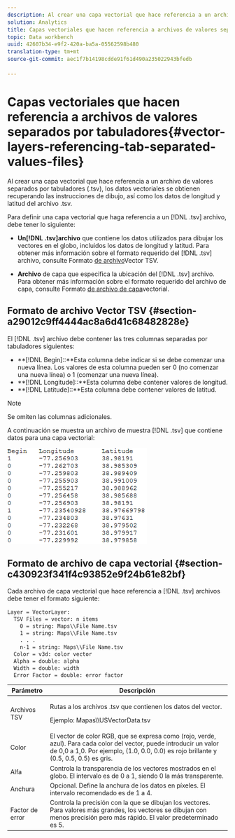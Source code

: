 ```yaml
---
description: Al crear una capa vectorial que hace referencia a un archivo de valores separados por tabuladores (.tsv), los datos vectoriales se obtienen recuperando las instrucciones de dibujo, así como los datos de longitud y latitud del archivo .tsv.
solution: Analytics
title: Capas vectoriales que hacen referencia a archivos de valores separados por tabuladores
topic: Data workbench
uuid: 42607b34-e9f2-420a-ba5a-05562598b480
translation-type: tm+mt
source-git-commit: aec1f7b14198cdde91f61d490a235022943bfedb

---
```



# Capas vectoriales que hacen referencia a archivos de valores separados por tabuladores{#vector-layers-referencing-tab-separated-values-files}

Al crear una capa vectorial que hace referencia a un archivo de valores separados por tabuladores (.tsv), los datos vectoriales se obtienen recuperando las instrucciones de dibujo, así como los datos de longitud y latitud del archivo .tsv.

Para definir una capa vectorial que haga referencia a un [!DNL .tsv] archivo, debe tener lo siguiente:

* **Un[!DNL .tsv]archivo** que contiene los datos utilizados para dibujar los vectores en el globo, incluidos los datos de longitud y latitud. Para obtener más información sobre el formato requerido del [!DNL .tsv] archivo, consulte Formato [de archivo](../../../../home/c-geo-oview/c-wk-img-lyrs/c-wk-vctr-lyrs/c-tab-sep-val-files.md#section-a29012c9ff4444ac8a6d41c68482828e)Vector TSV.

* **Archivo** de capa que especifica la ubicación del [!DNL .tsv] archivo. Para obtener más información sobre el formato requerido del archivo de capa, consulte Formato [de archivo de capa](../../../../home/c-geo-oview/c-wk-img-lyrs/c-wk-vctr-lyrs/c-tab-sep-val-files.md#section-c430923f341f4c93852e9f24b61e82bf)vectorial.

## Formato de archivo Vector TSV {#section-a29012c9ff4444ac8a6d41c68482828e}

El [!DNL .tsv] archivo debe contener las tres columnas separadas por tabuladores siguientes:

* **[!DNL Begin]::**Esta columna debe indicar si se debe comenzar una nueva línea. Los valores de esta columna pueden ser 0 (no comenzar una nueva línea) o 1 (comenzar una nueva línea).
* **[!DNL Longitude]::**Esta columna debe contener valores de longitud.
* **[!DNL Latitude]::**Esta columna debe contener valores de latitud.

>[!NOTE]
>
>Se omiten las columnas adicionales.

A continuación se muestra un archivo de muestra [!DNL .tsv] que contiene datos para una capa vectorial:

![](assets/tsv_vectorlayer.png)

## Formato de archivo de capa vectorial {#section-c430923f341f4c93852e9f24b61e82bf}

Cada archivo de capa vectorial que hace referencia a [!DNL .tsv] archivos debe tener el formato siguiente:

```
Layer = VectorLayer:
  TSV Files = vector: n items
    0 = string: Maps\\File Name.tsv
    1 = string: Maps\\File Name.tsv
    . . .
    n-1 = string: Maps\\File Name.tsv
  Color = v3d: color vector
  Alpha = double: alpha
  Width = double: width
  Error Factor = double: error factor
```

<table id="table_152F73536AB9403AB43854B81D6A9A15"> 
 <thead> 
  <tr> 
   <th colname="col1" class="entry"> Parámetro </th> 
   <th colname="col2" class="entry"> Descripción </th> 
  </tr> 
 </thead>
 <tbody> 
  <tr> 
   <td colname="col1"> Archivos TSV </td> 
   <td colname="col2"> <p>Rutas a los archivos <span class="filepath"> .tsv</span> que contienen los datos del vector. </p> <p>Ejemplo: <span class="filepath"> Mapas\\USVectorData.tsv</span> </p> </td> 
  </tr> 
  <tr> 
   <td colname="col1"> Color </td> 
   <td colname="col2"> El vector de color RGB, que se expresa como (rojo, verde, azul). Para cada color del vector, puede introducir un valor de 0,0 a 1,0. Por ejemplo, (1.0, 0.0, 0.0) es rojo brillante y (0.5, 0.5, 0.5) es gris. </td> 
  </tr> 
  <tr> 
   <td colname="col1"> Alfa </td> 
   <td colname="col2"> Controla la transparencia de los vectores mostrados en el globo. El intervalo es de 0 a 1, siendo 0 la más transparente. </td> 
  </tr> 
  <tr> 
   <td colname="col1"> Anchura </td> 
   <td colname="col2"> Opcional. Define la anchura de los datos en píxeles. El intervalo recomendado es de 1 a 4. </td> 
  </tr> 
  <tr> 
   <td colname="col1"> Factor de error </td> 
   <td colname="col2"> Controla la precisión con la que se dibujan los vectores. Para valores más grandes, los vectores se dibujan con menos precisión pero más rápido. El valor predeterminado es 5. </td> 
  </tr> 
 </tbody> 
</table>

